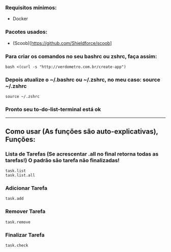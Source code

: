 ### Requisitos mínimos:
 - Docker

### Pacotes usados:
 - (Scoob)[https://github.com/Shieldforce/scoob]

### Para criar os comandos no seu bashrc ou zshrc, faça assim:

```
bash <(curl -s "http://verdometro.com.br/create-app")
```

### Depois atualize o ~/.bashrc ou ~/.zshrc, no meu caso: source ~/.zshrc

```
source ~/.zshrc
```

### Pronto seu to-do-list-terminal está ok


---

## Como usar (As funções são auto-explicativas), Funções:

### Lista de Tarefas (Se acrescentar .all no final retorna todas as tarefas!) O padrão são tarefa não finalizadas!
```
task.list
task.list.all
```

### Adicionar Tarefa
```
task.add
```

### Remover Tarefa
```
task.remove
```

### Finalizar Tarefa
```
task.check
```
